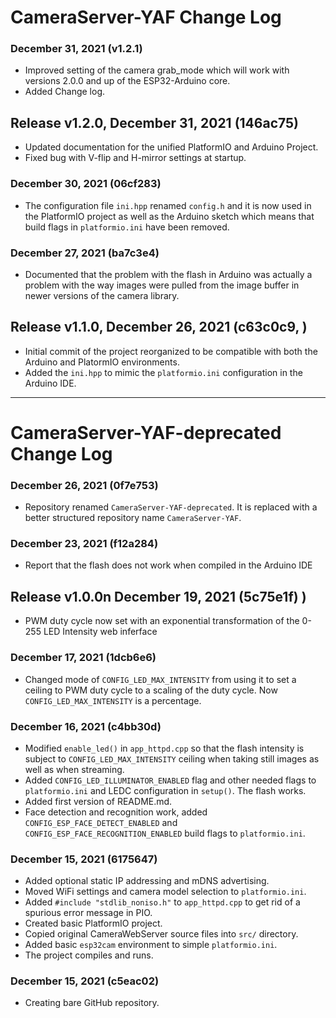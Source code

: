 # CameraServer-YAF Change Log

### December 31, 2021 (v1.2.1)

- Improved setting of the camera grab_mode which will work with versions 2.0.0 and up of the ESP32-Arduino core.
- Added Change log.

## Release v1.2.0, December 31, 2021 (146ac75)

- Updated documentation for the unified PlatformIO and Arduino Project.
- Fixed bug with V-flip and H-mirror settings at startup.

### December 30, 2021 (06cf283)

- The configuration file `ini.hpp` renamed `config.h` and it is now used in the PlatformIO project as well as the Arduino sketch which means that build flags in `platformio.ini` have been removed.

### December 27, 2021 (ba7c3e4)

- Documented that the problem with the flash in Arduino was actually a problem with the way images were pulled from the image buffer in newer versions of the camera library. 



## Release v1.1.0, December 26, 2021 (c63c0c9, )

- Initial commit of the project reorganized to be compatible with both the Arduino and PlatormIO environments.
- Added the `ini.hpp` to mimic the `platformio.ini` configuration in the Arduino IDE.

----

# CameraServer-YAF-deprecated Change Log


### December 26, 2021 (0f7e753)

- Repository renamed `CameraServer-YAF-deprecated`. It is replaced with 
a better structured repository name `CameraServer-YAF`.


### December 23, 2021 (f12a284)

- Report that the flash does not work when compiled in the Arduino IDE


## Release v1.0.0n December 19, 2021 (5c75e1f) )

- PWM duty cycle now set with an exponential transformation of the 0-255 LED Intensity web inferface 


### December 17, 2021 (1dcb6e6)

- Changed mode of `CONFIG_LED_MAX_INTENSITY` from using it to set a ceiling to PWM duty cycle to a scaling of the duty cycle. Now `CONFIG_LED_MAX_INTENSITY` is a percentage.


### December 16, 2021 (c4bb30d)

- Modified `enable_led()` in `app_httpd.cpp` so that the flash intensity is subject to `CONFIG_LED_MAX_INTENSITY` ceiling when taking still images as well as when streaming.
- Added `CONFIG_LED_ILLUMINATOR_ENABLED` flag and other needed flags to `platformio.ini` and LEDC configuration in `setup()`. The flash works.
- Added first version of README.md.
- Face detection and recognition work, added  `CONFIG_ESP_FACE_DETECT_ENABLED` and `CONFIG_ESP_FACE_RECOGNITION_ENABLED` build flags to `platformio.ini`.
  

### December 15, 2021 (6175647)

- Added optional static IP addressing and mDNS advertising.
- Moved WiFi settings and camera model selection to `platformio.ini`.
- Added `#include "stdlib_noniso.h"` to `app_httpd.cpp` to get rid of a spurious error message in PIO.
- Created basic PlatformIO project.
- Copied original CameraWebServer source files into `src/` directory.
- Added basic `esp32cam` environment to simple `platformio.ini`.
- The project compiles and runs.

### December 15, 2021 (c5eac02)

- Creating bare GitHub repository.
